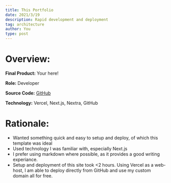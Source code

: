 ```yaml
---
title: This Portfolio
date: 2021/3/19
description: Rapid development and deployment
tag: architecture
author: You
type: post
---
```

# Overview:

**Final Product:** Your here!

**Role:** Developer

**Source Code:** [GitHub](https://github.com/declan-wade/portfolio-website)

**Technology:** Vercel, Next.js, Nextra, GitHub

# Rationale:

* Wanted something quick and easy to setup and deploy, of which this template was ideal
* Used technology I was familiar with, especially Next.js
* I prefer using markdown where possible, as it provides a good writing experiance. 
* Setup and deployment of this site took <2 hours. Using Vercel as a web-host, I am able to deploy directly from GitHub and use my custom domain all for free.